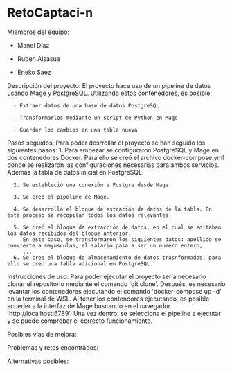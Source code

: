 # RetoCaptaci-n
 Miembros del equipo:
 
  - Manel Díaz

  - Ruben Alsasua

  - Eneko Saez

 Descripción del proyecto:
    El proyecto hace uso de un pipeline de datos usando Mage y PostgreSQL. Utilizando estos contenedores, es posible:
    
      - Extraer datos de una base de datos PostgreSQL
      
      - Transformarlos mediante un script de Python en Mage 
      
      - Guardar los cambios en una tabla nueva

 Pasos seguidos:
    Para poder desrrollar el proyecto se han seguido los siguientes pasos: 
      1. Para empezar se configuraron PostgreSQL y Mage en dos contenedores Docker. 
         Para ello se creó el archivo docker-compose.yml donde se realizaron las configuraciones necesarias para ambos servicios. 
         Además la tabla de datos inicial en PostgreSQL.
         
      2. Se estableció una conexión a Postgre desde Mage.

      3. Se creó el pipeline de Mage.

      4. Se desarrolló el bloque de estración de datos de la tabla. En este proceso se recopilan todos los datos relevantes.

      5. Se creó el bloque de extracción de datos, en el cual se editaban los datos recibidos del bloque anterior. 
         En este caso, se transformaron los siguientes datos: apellido se convierte a mayusculas, el salario pasa a ser un numero entero, 
         ...
      6. Se creo el bloque de almacenamiento de datos trasnformados, para ello se creo una tabla adicional en PostgreSQL. 

 Instrucciones de uso:
    Para poder ejecutar el proyecto sería necesario clonar el repositorio mediante el comando 'git clone'. Después, es necesario levantar los contenedores 
    ejecutando el comando 'docker-compose up -d' en la terminal de WSL. Al tener los contendores ejecutando, es posible acceder a la interfaz de Mage buscando 
    en el navegador 'http://localhost:6789'. Una vez dentro, se selecciona el pipeline a ejecutar y se puede comprobar el correcto funcionamiento. 
    
 Posibles vías de mejora:

 Problemas y retos encontrados:

 Alternativas posibles:
